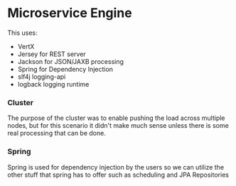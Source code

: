 Microservice Engine
===================

This uses:
* VertX
* Jersey for REST server
* Jackson for JSON/JAXB processing
* Spring for Dependency Injection
* slf4j logging-api
* logback logging runtime


### Cluster
The purpose of the cluster was to enable pushing the load across multiple nodes, but for this scenario it didn't make much sense unless there is some real processing that can be done.

### Spring

Spring is used for dependency injection by the users so we can utilize the other stuff that spring has to offer such as scheduling and JPA Repositories

